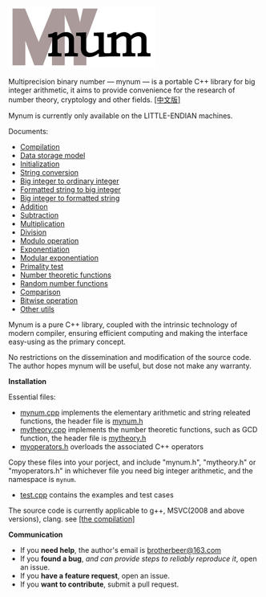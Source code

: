 ![logo](https://github.com/brotherbeer/mydocument/blob/master/mynum/mynum-logo.png?raw=true)

Multiprecision binary number — mynum — is a portable C++ library for big integer arithmetic, it aims to provide convenience for the research of number theory, cryptology and other fields. [\[中文版\]](https://github.com/brotherbeer/mydocument/blob/master/mynum/README-ch.md)

Mynum is currently only available on the LITTLE-ENDIAN machines.

Documents:

 * [Compilation](https://github.com/brotherbeer/mydocument/blob/master/mynum/compilation.md)
 * [Data storage model](https://github.com/brotherbeer/mydocument/blob/master/mynum/Storage.md)
 * [Initialization](https://github.com/brotherbeer/mydocument/blob/master/mynum/Initialization.md)
 * [String conversion](https://github.com/brotherbeer/mydocument/blob/master/mynum/String-conversion.md)
 * [Big integer to ordinary integer](https://github.com/brotherbeer/mydocument/blob/master/mynum/To-basic-integer.md)
 * [Formatted string to big integer](https://github.com/brotherbeer/mydocument/blob/master/mynum/Formatted-input.md)
 * [Big integer to formatted string](https://github.com/brotherbeer/mydocument/blob/master/mynum/Formatted-output.md)
 * [Addition](https://github.com/brotherbeer/mydocument/blob/master/mynum/Addition.md)
 * [Subtraction](https://github.com/brotherbeer/mydocument/blob/master/mynum/Subtraction.md)
 * [Multiplication](https://github.com/brotherbeer/mydocument/blob/master/mynum/Multiplication.md)
 * [Division](https://github.com/brotherbeer/mydocument/blob/master/mynum/Division.md)
 * [Modulo operation](https://github.com/brotherbeer/mydocument/blob/master/mynum/Modulo-operation.md)
 * [Exponentiation](https://github.com/brotherbeer/mydocument/blob/master/mynum/Exponentiation.md)
 * [Modular exponentiation](https://github.com/brotherbeer/mydocument/blob/master/mynum/Modular-exponentiation.md)
 * [Primality test](https://github.com/brotherbeer/mydocument/blob/master/mynum/Primality-test.md)
 * [Number theoretic functions](https://github.com/brotherbeer/mydocument/blob/master/mynum/Number-theory.md)
 * [Random number functions](https://github.com/brotherbeer/mydocument/blob/master/mynum/Random-number.md)
 * [Comparison](https://github.com/brotherbeer/mydocument/blob/master/mynum/Comparison.md)
 * [Bitwise operation](https://github.com/brotherbeer/mydocument/blob/master/mynum/Bitwise-operation.md)
 * [Other utils](https://github.com/brotherbeer/mydocument/blob/master/mynum/Other-utils.md)

Mynum is a pure C++ library, coupled with the intrinsic technology of modern compiler, ensuring efficient computing and making the interface easy-using as the primary concept.

No restrictions on the dissemination and modification of the source code. The author hopes mynum will be useful, but dose not make any warranty.

[mynumheaderfile]: https://github.com/brotherbeer/mynum/blob/master/mynum.h
[mynumcppfile]: https://github.com/brotherbeer/mynum/blob/master/mynum.cpp
[mytheoryheaderfile]: https://github.com/brotherbeer/mynum/blob/master/mytheory.h
[mytheorycppfile]: https://github.com/brotherbeer/mynum/blob/master/mytheory.cpp
[myoperatorheaderfile]: https://github.com/brotherbeer/mynum/blob/master/myoperators.h
[testcppfile]: https://github.com/brotherbeer/mynum/blob/master/test.cpp

**Installation**

Essential files:

 * [mynum.cpp][mynumcppfile] implements the elementary arithmetic and string releated functions, the header file is [mynum.h][mynumheaderfile] 
 * [mytheory.cpp][mytheorycppfile] implements the number theoretic functions, such as GCD function, the header file is [mytheory.h][mytheoryheaderfile] 
 * [myoperators.h][myoperatorheaderfile] overloads the associated C++ operators

Copy these files into your porject, and include "mynum.h", "mytheory.h" or "myoperators.h" in whichever file you need big integer arithmetic, and the namespace is `mynum`.

 * [test.cpp][testcppfile] contains the examples and test cases

The source code is currently applicable to g++, MSVC(2008 and above versions), clang. see [\[the compilation\]](https://github.com/brotherbeer/mydocument/blob/master/mynum/compilation.md)

**Communication**

 * If you **need help**, the author's email is <brotherbeer@163.com>
 * If you **found a bug**, *and can provide steps to reliably reproduce it*, open an issue.
 * If you **have a feature request**, open an issue.
 * If you **want to contribute**, submit a pull request.
